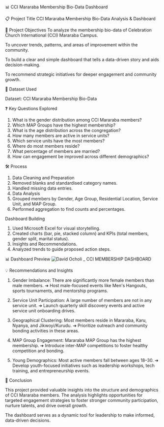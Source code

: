 📊 CCI Mararaba Membership Bio-Data Dashboard

📋 Project Title
CCI Mararaba Membership Bio-Data Analysis & Dashboard

🎯 Project Objectives
To analyze the membership bio-data of Celebration Church International (CCI) Mararaba Campus.

To uncover trends, patterns, and areas of improvement within the community.

To build a clear and simple dashboard that tells a data-driven story and aids decision-making.

To recommend strategic initiatives for deeper engagement and community growth.

📂 Dataset Used

Dataset: CCI Mararaba Membership Bio-Data

❓ Key Questions Explored
1. What is the gender distribution among CCI Mararaba members?
2. Which MAP Groups have the highest membership?
3. What is the age distribution across the congregation?
4. How many members are active in service units?
5. Which service units have the most members?
6. Where do most members reside?
7. What percentage of members are married?
8. How can engagement be improved across different demographics?

🛠️ Process
1. Data Cleaning and Preparation
2. Removed blanks and standardised category names.
3. Handled missing data entries.
4. Data Analysis
5. Grouped members by Gender, Age Group, Residential Location, Service Unit, and MAP Group.
6. Performed aggregation to find counts and percentages.

Dashboard Building
1. Used Microsoft Excel for visual storytelling.
2. Created charts (bar, pie, stacked column) and KPIs (total members, gender split, marital status).
3. Insights and Recommendations.
4. Analyzed trends to guide proposed action steps.

📊 Dashboard Preview
![David Ocholi _ CCI MEMBERSHIP DASHBOARD](https://github.com/user-attachments/assets/0874564d-d172-43b6-83aa-39a41ec8b1f9)


💡 Recommendations and Insights
1. Gender Imbalance:
There are significantly more female members than male members.
➔ Host male-focused events like Men's Hangouts, sports tournaments, and mentorship programs.

2. Service Unit Participation:
A large number of members are not in any service unit.
➔ Launch quarterly skill discovery events and active service unit onboarding drives.

3. Geographical Clustering:
Most members reside in Mararaba, Karu, Nyanya, and Jikwoyi/Kurudu.
➔ Prioritize outreach and community bonding activities in these areas.

4. MAP Group Engagement:
Mararaba MAP Group has the highest membership.
➔ Introduce inter-MAP competitions to foster healthy competition and bonding.

5. Young Demographics:
Most active members fall between ages 18–30.
➔ Develop youth-focused initiatives such as leadership workshops, tech training, and entrepreneurship events.

📝 Conclusion

This project provided valuable insights into the structure and demographics of CCI Mararaba members. The analysis highlights opportunities for targeted engagement strategies to foster stronger community participation, nurture talents, and drive overall growth.

The dashboard serves as a dynamic tool for leadership to make informed, data-driven decisions.
